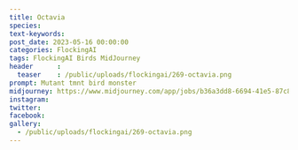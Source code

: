 ```yaml
---
title: Octavia
species: 
text-keywords: 
post_date: 2023-05-16 00:00:00
categories: FlockingAI
tags: FlockingAI Birds MidJourney 
header      :
  teaser    : /public/uploads/flockingai/269-octavia.png
prompt: Mutant tmnt bird monster
midjourney: https://www.midjourney.com/app/jobs/b36a3dd8-6694-41e5-87c8-6afaed662fa3
instagram: 
twitter: 
facebook: 
gallery: 
  - /public/uploads/flockingai/269-octavia.png
---
```


